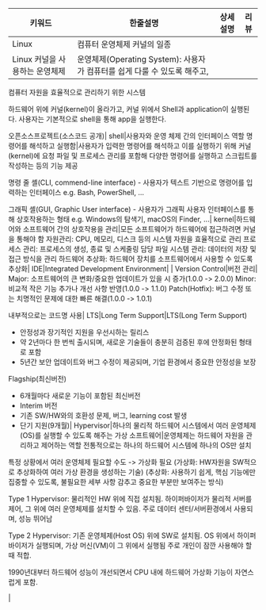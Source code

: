 키워드|한줄설명|상세설명|리뷰
---|---|---|---
Linux|컴퓨터 운영체제 커널의 일종
Linux 커널을 사용하는 운영체제 |운영체제(Operating System): 사용자가 컴퓨터를 쉽게 다룰 수 있도록 해주고, 
컴퓨터 자원을 효율적으로 관리하기 위한 시스템

하드웨어 위에 커널(kernel)이 올라가고, 커널 위에서 Shell과 application이 실행된다.
사용자는 기본적으로 shell을 통해 app을 실행한다.

오픈소스프로젝트(소스코드 공개)| 
shell|사용자와 운영 체제 간의 인터페이스 역할
명령어를 해석하고 실행함|사용자가 입력한 명령어를 해석하고 이를 실행하기 위해 커널(kernel)에 요청
파일 및 프로세스 관리를 포함해 다양한 명령어를 실행하고 스크립트를 작성하는 등의 기능 제공

명령 줄 셸(CLI, commend-line interface) - 사용자가 텍스트 기반으로 명령어를 입력하는 인터페이스
e.g. Bash, PowerShell, ...

그래픽 셸(GUI, Graphic User interface) - 사용자가 그래픽 사용자 인터페이스를 통해 상호작용하는 형태
e.g. Windows의 탐색기, macOS의 Finder, ...| 
kernel|하드웨어와 소프트웨어 간의 상호작용을 관리|모든 소프트웨어가 하드웨어에 접근하려면 커널을 통해야 함
자원관리: CPU, 메모리, 디스크 등의 시스템 자원을 효율적으로 관리
프로세스 관리: 프로세스의 생성, 종료 및 스케줄링 담당
파일 시스템 관리: 데이터의 저장 및 접근 방식을 관리
하드웨어 추상화: 하드웨어 장치를 소프트웨어에서 사용할 수 있도록 추상화| 
IDE|Integrated Development Environment| | 
Version Control|버전 관리|
Major: 소프트웨어의 큰 변화/중요한 업데이트가 있을 시 증가(1.0.0 -> 2.0.0)
Minor: 비교적 작은 기능 추가나 개선 사항 반영(1.0.0 -> 1.1.0)
Patch(Hotfix): 버그 수정 또는 치명적인 문제에 대한 빠른 해결(1.0.0 -> 1.0.1)

내부적으로는 코드명 사용| 
LTS|Long Term Support|LTS(Long Term Support)

- 안정성과 장기적인 지원을 우선시하는 릴리스
- 약 2년마다 한 번씩 출시되며, 새로운 기술들이 충분히 검증된 후에 안정화된 형태로 포함
- 5년간 보안 업데이트와 버그 수정이 제공되며, 기업 환경에서 중요한 안정성을 보장

Flagship(최신버전)

- 6개월마다 새로운 기능이 포함된 최신버전
- Interim 버전
- 기존 SW/HW와의 호환성 문제, 버그, learning cost 발생
- 단기 지원(9개월)| 
Hypervisor|하나의 물리적 하드웨어 시스템에서 
여러 운영체제(OS)를 실행할 수 있도록 해주는
가상 소프트웨어|운영체제는 하드웨어 자원을 관리하고 제어하는 역할
전통적으로는 하나의 하드웨어 시스템에 하나의 OS만 설치

특정 상황에서 여러 운영체제 필요할 수도 -> 가상화 필요
(가상화: HW자원을 SW적으로 추상화하여 여러 가상 환경을 생성하는 기술)
(추상화: 사용하기 쉽게, 핵심 기능에만 집중할 수 있도록, 
불필요한 세부 사항 감추고 중요한 부분만 보여주는 방식)

Type 1 Hypervisor: 물리적인 HW 위에 직접 설치됨. 
하이퍼바이저가 물리적 서버를 제어, 그 위에 여러 운영체제를 설치할 수 있음. 
주로 데이터 센터/서버환경에서 사용되며, 성능 뛰어남

Type 2 Hypervisor: 기존 운영체제(Host OS) 위에 SW로 설치됨.
 OS 위에서 하이퍼바이저가 실행되며, 가상 머신(VM)이 그 위에서 실행됨
주로 개인이 잠깐 사용해야 할 때 적합.

1990년대부터 하드웨어 성능이 개선되면서 CPU 내에 하드웨어 가상화 기능이 자연스럽게 포함.

|